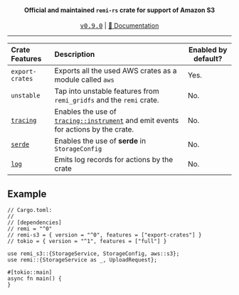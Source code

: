 <div align="center">
    <h4>Official and maintained <code>remi-rs</code> crate for support of Amazon S3</h4>
    <kbd><a href="https://github.com/Noelware/remi-rs/releases/0.9.0">v0.9.0</a></kbd> | <a href="https://docs.rs/remi-gridfs">📜 Documentation</a>
    <hr />
</div>

| Crate Features  | Description                                                                          | Enabled by default? |
| :-------------- | :----------------------------------------------------------------------------------- | ------------------- |
| `export-crates` | Exports all the used AWS crates as a module called `aws`                             | Yes.                |
| `unstable`      | Tap into unstable features from `remi_gridfs` and the `remi` crate.                  | No.                 |
| [`tracing`]     | Enables the use of [`tracing::instrument`] and emit events for actions by the crate. | No.                 |
| [`serde`]       | Enables the use of **serde** in `StorageConfig`                                      | No.                 |
| [`log`]         | Emits log records for actions by the crate                                           | No.                 |

## Example
```rust,no_run
// Cargo.toml:
//
// [dependencies]
// remi = "^0"
// remi-s3 = { version = "^0", features = ["export-crates"] }
// tokio = { version = "^1", features = ["full"] }

use remi_s3::{StorageService, StorageConfig, aws::s3};
use remi::{StorageService as _, UploadRequest};

#[tokio::main]
async fn main() {
}
```

[`tracing::instrument`]: https://docs.rs/tracing/*/tracing/attr.instrument.html
[`tracing`]: https://crates.io/crates/tracing
[`serde`]: https://serde.rs
[`log`]: https://crates.io/crates/log
